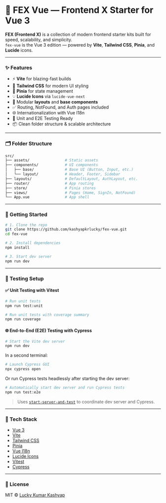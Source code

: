 # 🚀 FEX Vue — Frontend X Starter for Vue 3

**FEX (Frontend X)** is a collection of modern frontend starter kits built for speed, scalability, and simplicity.  
`fex-vue` is the Vue 3 edition — powered by **Vite**, **Tailwind CSS**, **Pinia**, and **Lucide** icons.

---

### ✨ Features

- ⚡ **Vite** for blazing-fast builds
- 🎨 **Tailwind CSS** for modern UI styling
- 🧠 **Pinia** for state management
- 💡 **Lucide Icons** via `lucide-vue-next`
- 🧱 Modular **layouts** and **base components**
- ✅ Routing, NotFound, and Auth pages included
- 🌐 Internationalization with Vue I18n
- 🧪 Unit and E2E Testing Ready
- 📦 Clean folder structure & scalable architecture

---

### 🗂 Folder Structure

```sh
src/
├── assets/                # Static assets
├── components/            # UI components
│   ├── base/              # Base UI (Button, Input, etc.)
│   └── layout/            # Header, Footer, Sidebar
├── layouts/               # DefaultLayout, AuthLayout, etc.
├── router/                # App routing
├── store/                 # Pinia stores
├── views/                 # Pages (Home, SignIn, NotFound)
└── App.vue                # App shell
```

---

### 🚀 Getting Started

```bash
# 1. Clone the repo
git clone https://github.com/kashyapkrlucky/fex-vue.git
cd fex-vue
```

```bash
# 2. Install dependencies
npm install
```

```bash
# 3. Start dev server
npm run dev
```

---

### 🧪 Testing Setup

#### ✅ Unit Testing with Vitest

```bash
# Run unit tests
npm run test:unit

# Run unit tests with coverage summary
npm run coverage
```

#### 🌐 End-to-End (E2E) Testing with Cypress

```bash
# Start the Vite dev server
npm run dev
```

In a second terminal:

```bash
# Launch Cypress GUI
npx cypress open
```

Or run Cypress tests headlessly after starting the dev server:

```bash
# Automatically start dev server and run Cypress tests
npm run test:e2e
```

> Uses [`start-server-and-test`](https://www.npmjs.com/package/start-server-and-test) to coordinate dev server and Cypress.

---

### 🔧 Tech Stack

- [Vue 3](https://vuejs.org/)
- [Vite](https://vitejs.dev/)
- [Tailwind CSS](https://tailwindcss.com/)
- [Pinia](https://pinia.vuejs.org/)
- [Vue I18n](https://kazupon.github.io/vue-i18n/)
- [Lucide Icons](https://lucide.dev/icons)
- [Vitest](https://vitest.dev/)
- [Cypress](https://www.cypress.io/)

---

### 📄 License

MIT © [Lucky Kumar Kashyap](https://github.com/kashyapkrlucky)

```

```
